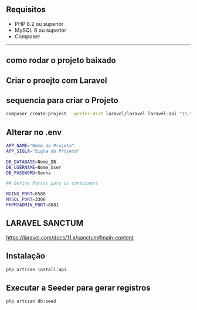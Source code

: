 ## Requisitos

-   PHP 8.2 ou superior
-   MySQL 8 ou superior
-   Composer

---

## como rodar o projeto baixado

## Criar o proejto com Laravel

## sequencia para criar o Projeto

```bash
composer create-project --prefer-dist laravel/laravel laravel-api "11.\*"
```

## Alterar no .env

```bash
APP_NAME="Nome do Projeto"
APP_SIGLA="Sigla do Projeto"

DB_DATABASE=Nome_DB
DB_USERNAME=Nome_User
DB_PASSWORD=Senha

## Define Portas para os containers

NGINX_PORT=8580
MYSQL_PORT=3306
PHPMYADMIN_PORT=8081
```

## LARAVEL SANCTUM

https://laravel.com/docs/11.x/sanctum#main-content

## Instalação

```bash
php artisan install:api
```

## Executar a Seeder para gerar registros

```bash
php artisan db:seed
```
